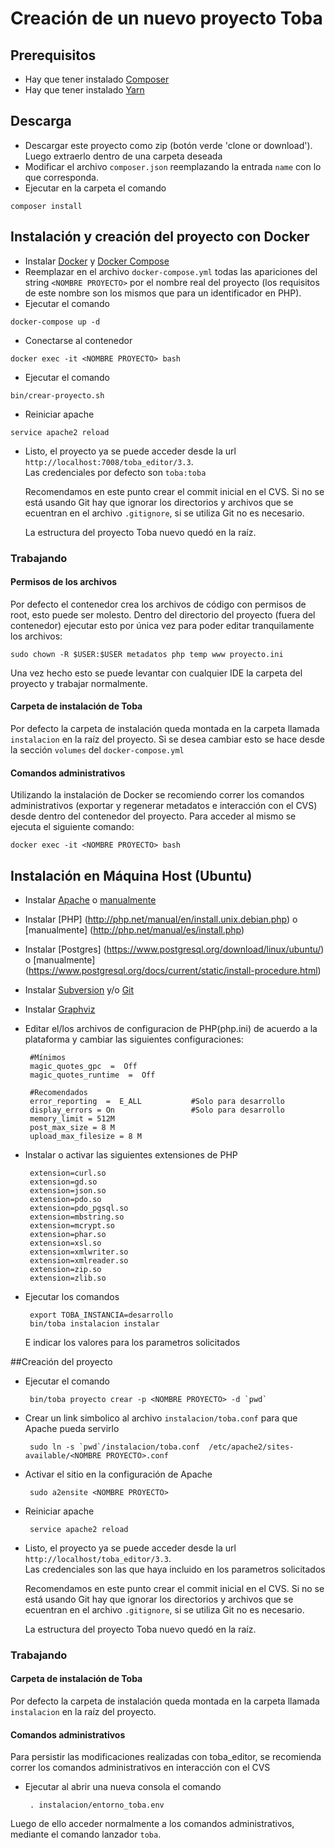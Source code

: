 # Creación de un nuevo proyecto Toba

## Prerequisitos
 * Hay que tener instalado [Composer](https://getcomposer.org/)
 * Hay que tener instalado [Yarn](https://yarnpkg.com/) 

## Descarga
 * Descargar este proyecto como zip (botón verde 'clone or download'). Luego extraerlo dentro de una carpeta deseada
 * Modificar el archivo ```composer.json``` reemplazando la entrada ```name``` con lo que corresponda.
 * Ejecutar en la carpeta el comando  
```shell
composer install
```

## Instalación y creación del proyecto con Docker
 * Instalar [Docker](https://docs.docker.com/engine/installation/linux/ubuntulinux/) y [Docker Compose](https://docs.docker.com/compose/install/)
 * Reemplazar en el archivo ```docker-compose.yml``` todas las apariciones del string ```<NOMBRE PROYECTO>``` por el nombre real
 del proyecto (los requisitos de este nombre son los mismos que para un identificador en PHP).
 * Ejecutar el comando  
```shell
docker-compose up -d
```
 * Conectarse al contenedor  
```shell
docker exec -it <NOMBRE PROYECTO> bash
```
 * Ejecutar el comando  
```shell
bin/crear-proyecto.sh
```
 * Reiniciar apache  
```shell
service apache2 reload
```
 * Listo, el proyecto ya se puede acceder desde la url ```http://localhost:7008/toba_editor/3.3```.  
    Las credenciales por defecto son ```toba:toba```
 
    Recomendamos en este punto crear el commit inicial en el CVS. Si no se está usando Git hay que ignorar los directorios y archivos que se ecuentran en el archivo ```.gitignore```, si se utiliza Git no es necesario.  
    
    La estructura del proyecto Toba nuevo quedó en la raíz.

### Trabajando
#### Permisos de los archivos
Por defecto el contenedor crea los archivos de código con permisos de root, esto puede ser molesto. Dentro del directorio del proyecto (fuera del contenedor) ejecutar esto por única vez para poder editar tranquilamente los archivos:
```shell
sudo chown -R $USER:$USER metadatos php temp www proyecto.ini
```
Una vez hecho esto se puede levantar con cualquier IDE la carpeta del proyecto y trabajar normalmente.
#### Carpeta de instalación de Toba
Por defecto la carpeta de instalación queda montada en la carpeta llamada ```instalacion``` en la raíz del proyecto.
 Si se desea cambiar esto se hace desde la sección ```volumes``` del ```docker-compose.yml```
#### Comandos administrativos
Utilizando la instalación de Docker se recomiendo correr los comandos administrativos (exportar y regenerar metadatos e
interacción con el CVS) desde dentro del contenedor del proyecto. Para acceder al mismo se ejecuta el siguiente comando:
```shell
docker exec -it <NOMBRE PROYECTO> bash
```

## Instalación en Máquina Host (Ubuntu)
 * Instalar [Apache](https://help.ubuntu.com/lts/serverguide/httpd.html) o [manualmente](https://httpd.apache.org/docs/current/es/install.html)
 * Instalar [PHP] (http://php.net/manual/en/install.unix.debian.php) o [manualmente] (http://php.net/manual/es/install.php)
 * Instalar [Postgres] (https://www.postgresql.org/download/linux/ubuntu/) o [manualmente] (https://www.postgresql.org/docs/current/static/install-procedure.html)
 * Instalar [Subversion](https://subversion.apache.org/packages.html) y/o [Git](https://git-scm.com/book/en/v2/Getting-Started-Installing-Git)
 * Instalar [Graphviz](http://graphviz.org/Download..php)
 * Editar el/los archivos de configuracion de PHP(php.ini) de acuerdo a la plataforma y cambiar las siguientes configuraciones:
   ```
    #Mínimos
    magic_quotes_gpc  =  Off
    magic_quotes_runtime  =  Off

    #Recomendados
    error_reporting  =  E_ALL           #Solo para desarrollo
    display_errors = On                 #Solo para desarrollo
    memory_limit = 512M
    post_max_size = 8 M
    upload_max_filesize = 8 M
   ```
 * Instalar o activar las siguientes extensiones de PHP
 
   ```
    extension=curl.so
    extension=gd.so
    extension=json.so
    extension=pdo.so
    extension=pdo_pgsql.so
    extension=mbstring.so
    extension=mcrypt.so
    extension=phar.so
    extension=xsl.so
    extension=xmlwriter.so
    extension=xmlreader.so
    extension=zip.so
    extension=zlib.so        
   ```
 * Ejecutar los comandos 
 
   ```shell
    export TOBA_INSTANCIA=desarrollo    
    bin/toba instalacion instalar
   ```     
   E indicar los valores para los parametros solicitados

##Creación del proyecto
 * Ejecutar el comando
 
   ```shell
    bin/toba proyecto crear -p <NOMBRE PROYECTO> -d `pwd`
   ```
 * Crear un link simbolico al archivo ``instalacion/toba.conf`` para que Apache pueda servirlo
 
   ```shell
    sudo ln -s `pwd`/instalacion/toba.conf  /etc/apache2/sites-available/<NOMBRE PROYECTO>.conf
   ```
 * Activar el sitio en la configuración de Apache  
 
   ```shell
    sudo a2ensite <NOMBRE PROYECTO>
   ```
 * Reiniciar apache  
 
   ```shell
    service apache2 reload
   ```   
 * Listo, el proyecto ya se puede acceder desde la url ```http://localhost/toba_editor/3.3```.  
    Las credenciales son las que haya incluido en los parametros solicitados
 
    Recomendamos en este punto crear el commit inicial en el CVS. Si no se está usando Git hay que ignorar los directorios y archivos que se ecuentran en el archivo ```.gitignore```, si se utiliza Git no es necesario.  
    
    La estructura del proyecto Toba nuevo quedó en la raíz.

### Trabajando
#### Carpeta de instalación de Toba
Por defecto la carpeta de instalación queda montada en la carpeta llamada ```instalacion``` en la raíz del proyecto.

#### Comandos administrativos
Para persistir las modificaciones realizadas con toba_editor, se recomienda correr los comandos administrativos en interacción con el CVS
  * Ejecutar al abrir una nueva consola el comando 
  
    ```shell
     . instalacion/entorno_toba.env
    ```
  Luego de ello acceder normalmente a los comandos administrativos, mediante el comando lanzador `toba`. 
  
